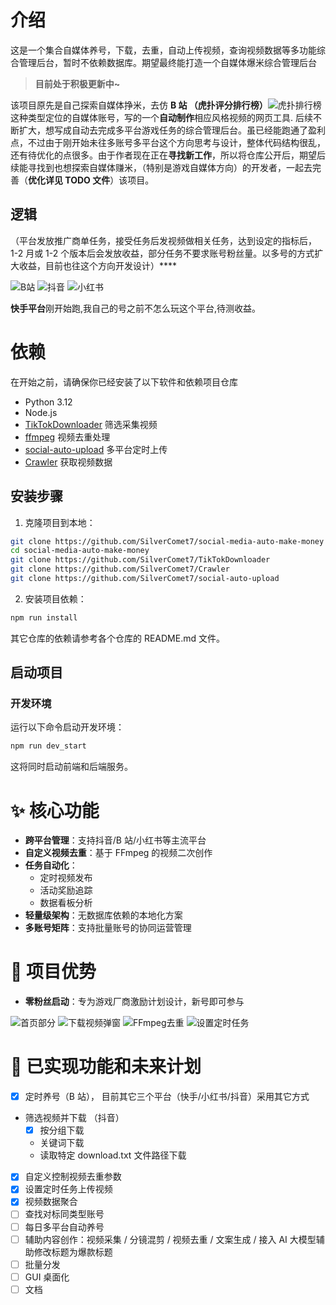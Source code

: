 # 介绍

这是一个集合自媒体养号，下载，去重，自动上传视频，查询视频数据等多功能综合管理后台，暂时不依赖数据库。期望最终能打造一个自媒体爆米综合管理后台

> **目前处于积极更新中~**

该项目原先是自己探索自媒体挣米，去仿 **B 站 （虎扑评分排行榜）**![虎扑排行榜](./assert/image/hupu_Rank/首页.png)这种类型定位的自媒体账号，写的一个**自动制作**相应风格视频的网页工具. 后续不断扩大，想写成自动去完成多平台游戏任务的综合管理后台。虽已经能跑通了盈利点，不过由于刚开始未往多账号多平台这个方向思考与设计，整体代码结构很乱，还有待优化的点很多。由于作者现在正在**寻找新工作**，所以将仓库公开后，期望后续能寻找到也想探索自媒体赚米，（特别是游戏自媒体方向）的开发者，一起去完善（**优化详见 TODO 文件**）该项目。

## 逻辑

（平台发放推广商单任务，接受任务后发视频做相关任务，达到设定的指标后， 1-2 月或 1-2 个版本后会发放收益，部分任务不要求账号粉丝量。以多号的方式扩大收益，目前也往这个方向开发设计）\*\*\*\*

![B站](./assert/image/game/social/B站收益后台.png)
![抖音](./assert/image/game/social/抖音收益后台.jpg)
![小红书](./assert/image/game/social/小红书收益后台.jpg)

**快手平台**刚开始跑,我自己的号之前不怎么玩这个平台,待测收益。

# 依赖

在开始之前，请确保你已经安装了以下软件和依赖项目仓库

- Python 3.12
- Node.js
- [TikTokDownloader](https://github.com/SilverComet7/TikTokDownloader) 筛选采集视频
- [ffmpeg](https://ffmpeg.org/) 视频去重处理
- [social-auto-upload](https://github.com/SilverComet7/social-auto-upload) 多平台定时上传
- [Crawler](https://github.com/SilverComet7/Crawler) 获取视频数据

## 安装步骤

1. 克隆项目到本地：

```bash
git clone https://github.com/SilverComet7/social-media-auto-make-money
cd social-media-auto-make-money
git clone https://github.com/SilverComet7/TikTokDownloader
git clone https://github.com/SilverComet7/Crawler
git clone https://github.com/SilverComet7/social-auto-upload
```

2. 安装项目依赖：

```bash
npm run install
```

其它仓库的依赖请参考各个仓库的 README.md 文件。

## 启动项目

### 开发环境

运行以下命令启动开发环境：

```bash
npm run dev_start
```

这将同时启动前端和后端服务。

# ✨ 核心功能

- **跨平台管理**：支持抖音/B 站/小红书等主流平台
- **自定义视频去重**：基于 FFmpeg 的视频二次创作
- **任务自动化**：
  - 定时视频发布
  - 活动奖励追踪
  - 数据看板分析
- **轻量级架构**：无数据库依赖的本地化方案
- **多账号矩阵**：支持批量账号的协同运营管理

# 🚀 项目优势

- **零粉丝启动**：专为游戏厂商激励计划设计，新号即可参与

![首页部分](./assert/image/game/首页部分.png)
![下载视频弹窗](./assert/image/game/下载视频弹窗.png)
![FFmpeg去重](./assert/image/game/FFmpeg去重.png)
![设置定时任务](./assert/image/game/设置定时任务.png)

# 🌱 已实现功能和未来计划

- [x] 定时养号（B 站）， 目前其它三个平台（快手/小红书/抖音）采用其它方式
- 筛选视频并下载 （抖音）
  - [x] 按分组下载
  - 关键词下载
  - 读取特定 download.txt 文件路径下载
- [x] 自定义控制视频去重参数
- [x] 设置定时任务上传视频
- [x] 视频数据聚合
- [ ] 查找对标同类型账号
- [ ] 每日多平台自动养号
- [ ] 辅助内容创作：视频采集 / 分镜混剪 / 视频去重 / 文案生成 / 接入 AI 大模型辅助修改标题为爆款标题
- [ ] 批量分发
- [ ] GUI 桌面化
- [ ] 文档

